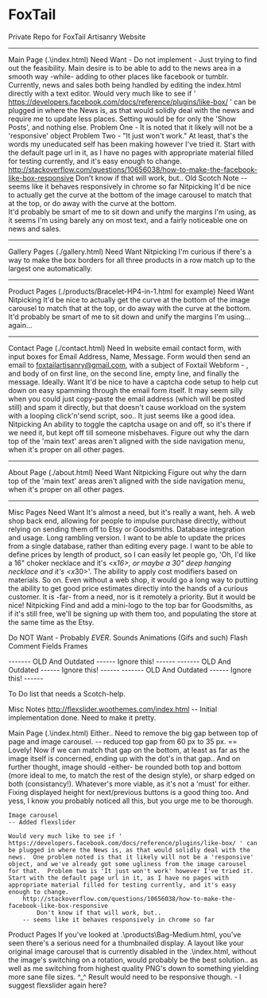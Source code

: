 FoxTail
=======

Private Repo for FoxTail Artisanry Website

------------------------
Main Page (.\index.html)
  Need
  Want
    - Do not implement - Just trying to find out the feasibility.  Main desire is to be able to add to the news area in a smooth way -while- adding to other places like facebook or tumblr.  Currently, news and sales both being handled by editing the index.html directly with a text editor.
	  Would very much like to see if ' https://developers.facebook.com/docs/reference/plugins/like-box/ ' can be plugged in where the News is, as that would solidly deal with the news and require me to update less places.  Setting would be for only the 'Show Posts', and nothing else.
	    Problem One - It is noted that it likely will not be a 'responsive' object
	    Problem Two - "It just won't work."  At least, that's the words my uneducated self has been making however I've tried it.  Start with the default page url in it, as I have no pages with appropriate material filled for testing currently, and it's easy enough to change.
		http://stackoverflow.com/questions/10656038/how-to-make-the-facebook-like-box-responsive
		Don't know if that will work, but.. 
		Old Scotch Note -- seems like it behaves responsively in chrome so far
  Nitpicking
	It'd be nice to actually get the curve at the bottom of the image carousel to match that at the top, or do away with the curve at the bottom.  
    It'd probably be smart of me to sit down and unify the margins I'm using, as it seems I'm using barely any on most text, and a fairly noticeable one on news and sales.

------------------------
Gallery Pages (./gallery.html)
  Need
  Want
  Nitpicking
    I'm curious if there's a way to make the box borders for all three products in a row match up to the largest one automatically.

------------------------
Product Pages (./products/Bracelet-HP4-in-1.html for example)
  Need
  Want
  Nitpicking
	It'd be nice to actually get the curve at the bottom of the image carousel to match that at the top, or do away with the curve at the bottom.  
    It'd probably be smart of me to sit down and unify the margins I'm using... again...

------------------------
Contact Page (./contact.html)
  Need
    In website email contact form, with input boxes for Email Address, Name, Message.  Form would then send an email to foxtailartisanry@gmail.com, with a subject of Foxtail Webform - <name>, and body of <name> on first line, <email address> on the second line, empty line, and finally the message.  Ideally.
  Want
    It'd be nice to have a captcha code setup to help cut down on easy spamming through the email form itself.  It may seem silly when you could just copy-paste the email address (which will be posted still) and spam it directly, but that doesn't cause workload on the system with a looping click'n'send script, soo.. It just seems like a good idea.
  Nitpicking
    An ability to toggle the captcha usage on and off, so it's there if we need it, but kept off till someone misbehaves.
	Figure out why the darn top of the 'main text' areas aren't aligned with the side navigation menu, when it's proper on all other pages.

------------------------
About Page (./about.html)
  Need
  Want
  Nitpicking
	Figure out why the darn top of the 'main text' areas aren't aligned with the side navigation menu, when it's proper on all other pages.

------------------------
Misc Pages
  Need
  Want
    It's almost a need, but it's really a want, heh.  A web shop back end, allowing for people to impulse purchase directly, without relying on sending them off to Etsy or Goodsmiths.
	Database integration and usage.
	  Long rambling version.  I want to be able to update the prices from a single database, rather than editing every page.  I want to be able to define prices by length of product, so I can easily let people go, 'Oh, I'd like a 16" choker necklace and it's <x*16>, or maybe a 30" deep hanging necklace and it's <x*30>'.  The ability to apply cost modifiers based on materials.  So on.  Even without a web shop, it would go a long way to putting the ability to get good price estimates directly into the hands of a curious customer.  It is -far- from a need, nor is it remotely a priority.  But it would be nice!
  Nitpicking
    Find and add a mini-logo to the top bar for Goodsmiths, as if it's still free, we'll be signing up with them too, and populating the store at the same time as the Etsy.

  Do NOT Want - Probably _EVER_.
	Sounds
	Animations (Gifs and such)
	Flash
	Comment Fields
    Frames










------- OLD And Outdated ------ Ignore this! ------
------- OLD And Outdated ------ Ignore this! ------
------- OLD And Outdated ------ Ignore this! ------

To Do list that needs a Scotch-help.

Misc Notes
	http://flexslider.woothemes.com/index.html
	-- Initial implementation done.  Need to make it pretty.
	
	
Main Page (.\index.html)
	Either..
		Need to remove the big gap between top of page and image carousel.
		-- reduced top gap from 60 px to 35 px.
		== Lovely!  Now if we can match that gap on the bottom, at least as far as the image itself is concerned, ending up with the dot's in that gap..
		  And on further thought, image should -either- be rounded both top and bottom (more ideal to me, to match the rest of the design style), or sharp edged on both (consistancy!).  Whatever's more viable, as it's not a 'must' for either.
		  Fixing displayed height for next/previous buttons is a good thing too.  And yess, I know you probably noticed all this, but you urge me to be thorough.

	Image carousel
	-- Added flexslider
		
	Would very much like to see if ' https://developers.facebook.com/docs/reference/plugins/like-box/ ' can be plugged in where the News is, as that would solidly deal with the news.  One problem noted is that it likely will not be a 'responsive' object, and we've already got some ugliness from the image carousel for that.  Problem two is 'It just won't work' however I've tried it.  Start with the default page url in it, as I have no pages with appropriate material filled for testing currently, and it's easy enough to change.
		http://stackoverflow.com/questions/10656038/how-to-make-the-facebook-like-box-responsive
			Don't know if that will work, but.. 
		-- seems like it behaves responsively in chrome so far
		
Product Pages
	If you've looked at .\products\Bag-Medium.html, you've seen there's a serious need for a thumbnailed display.  A layout like your original image carousel that is currently disabled in the .\index.html, without the image's switching on a rotation, would probably be the best solution.. as well as me switching from highest quality PNG's down to something yielding more sane file sizes. ^_^  Result would need to be responsive though.  - I suggest flexslider again here?

	
